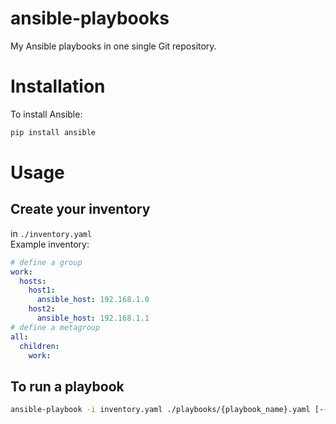 # ansible-playbooks
My Ansible playbooks in one single Git repository.

# Installation
To install Ansible:
```bash
pip install ansible
```

# Usage
## Create your inventory
in `./inventory.yaml`  
Example inventory:
```yaml
# define a group
work:
  hosts:
    host1:
      ansible_host: 192.168.1.0
    host2:
      ansible_host: 192.168.1.1
# define a metagroup
all:
  children:
    work:
```

## To run a playbook
```bash
ansible-playbook -i inventory.yaml ./playbooks/{playbook_name}.yaml [--limit host_or_group]
```
